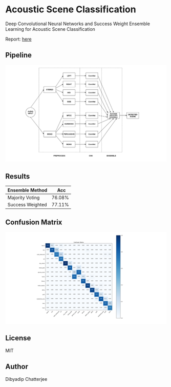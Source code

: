 # Acoustic Scene Classification
Deep Convolutional Neural Networks and Success Weight Ensemble Learning for Acoustic Scene Classification

Report: [here](https://chatdip98.github.io/Acoustic-Scene-Classification/report.html)

## Pipeline
![architecture](https://github.com/chatdip98/Acoustic-Scene-Classification/blob/master/docs/images/Pipeline_aligned.png)

## Results
|Ensemble Method |   Acc |
| --------   | -----  |
|Majority Voting  | 76.08% | 
|Success Weighted | 77.11% |

## Confusion Matrix
![confusionmatrix](https://github.com/chatdip98/Acoustic-Scene-Classification/blob/master/docs/images/conf_matrix_aligned.png)

## License
MIT

## Author
Dibyadip Chatterjee
